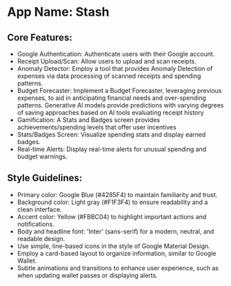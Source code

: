 # **App Name**: Stash

## Core Features:

- Google Authentication: Authenticate users with their Google account.
- Receipt Upload/Scan: Allow users to upload and scan receipts.
- Anomaly Detector: Employ a tool that provides Anomaly Detection of expenses via data processing of scanned receipts and spending patterns.
- Budget Forecaster: Implement a Budget Forecaster, leveraging previous expenses, to aid in anticipating financial needs and over-spending patterns.  Generative AI models provide predictions with varying degrees of saving approaches based on AI tools evaluating receipt history
- Gamification: A Stats and Badges screen provides achievements/spending levels that offer user incentives
- Stats/Badges Screen: Visualize spending stats and display earned badges.
- Real-time Alerts: Display real-time alerts for unusual spending and budget warnings.

## Style Guidelines:

- Primary color: Google Blue (#4285F4) to maintain familiarity and trust.
- Background color: Light gray (#F1F3F4) to ensure readability and a clean interface.
- Accent color: Yellow (#FBBC04) to highlight important actions and notifications.
- Body and headline font: 'Inter' (sans-serif) for a modern, neutral, and readable design.
- Use simple, line-based icons in the style of Google Material Design.
- Employ a card-based layout to organize information, similar to Google Wallet.
- Subtle animations and transitions to enhance user experience, such as when updating wallet passes or displaying alerts.
